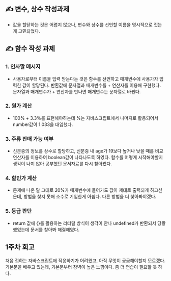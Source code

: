## ✍ 변수, 상수 작성과제

- 값을 할닫하는 것은 어렵지 않으나, 변수와 상수를 선언할 이름을 명시적으로 짓는게 고민되었다.

## ✍ 함수 작성 과제

### 1. 인사말 메시지

- 사용자로부터 이름을 입력 받는다는 것은 함수를 선언하고 매개변수에 사용가자 입력한 값이 할당된다. 반환값에 문자열과 매개변수를 + 연산자를 이용해 구현했다. 문자열과 매개변수가 + 연산자를 만나면 매개변수는 문자열로 바뀐다.

### 2. 원가 계산

- 100% + 3.3%를 표현해야하는데 %는 자바스크립트에서 나머지로 활용되어서 number값이 1.033을 대입했다.

### 3. 주류 판매 가능 여부

- 신분증의 정보를 상수로 할당하고, 신분증 내 age가 19보다 높거나 낮을 때를 비교 연산자를 이용하여 boolean값이 나타나도록 하였다. 함수를 어떻게 시작해야할지 생각이 나지 않아 공부했던 문서자료를 다시 찾아봤다.

### 4. 할인가 계산

- 문제에 나온 말 그대로 20%가 매개변수에 들어가도 값이 제대로 출력되게 하고싶은데, 방법을 찾지 못해 소수로 기입한게 아쉽다. 다른 방법을 더 찾아봐야겠다.

### 5. 등급 판단

- return 값에 {}를 활용하는 리터럴 방식이 생각이 안나 undefined가 반환되서 당황했었는데 문서를 찾아봐 해결해였다.

## 1주차 회고

처음 접하는 자바스크립트에 적응하기가 어려웠고, 아직 무엇이 궁금해야할지 모르겠다. 기본문을 배우고 있는데, 기본문부터 장벽이 높은 느낌이다. 좀 더 연습이 필요할 듯 하다.
